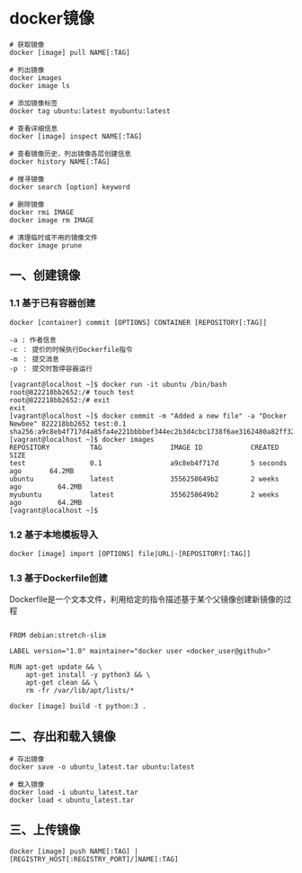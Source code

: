 # docker镜像

```
# 获取镜像
docker [image] pull NAME[:TAG]

# 列出镜像
docker images
docker image ls

# 添加镜像标签
docker tag ubuntu:latest myubuntu:latest

# 查看详细信息
docker [image] inspect NAME[:TAG]

# 查看镜像历史，列出镜像各层创建信息
docker history NAME[:TAG]

# 搜寻镜像
docker search [option] keyword

# 删除镜像
docker rmi IMAGE 
docker image rm IMAGE

# 清理临时或不用的镜像文件
docker image prune
```

## 一、创建镜像

### 1.1 基于已有容器创建

`docker [container] commit [OPTIONS] CONTAINER [REPOSITORY[:TAG]]`

```
-a : 作者信息
-c ： 提价的时候执行Dockerfile指令
-m ： 提交消息
-p ： 提交时暂停容器运行
```

```
[vagrant@localhost ~]$ docker run -it ubuntu /bin/bash
root@822218bb2652:/# touch test
root@822218bb2652:/# exit
exit
[vagrant@localhost ~]$ docker commit -m "Added a new file" -a "Docker Newbee" 822218bb2652 test:0.1
sha256:a9c8eb4f717d4a85fa4e221bbbbef344ec2b3d4cbc1738f6ae3162480a82ff32
[vagrant@localhost ~]$ docker images
REPOSITORY          TAG                 IMAGE ID            CREATED             SIZE
test                0.1                 a9c8eb4f717d        5 seconds ago       64.2MB
ubuntu              latest              3556258649b2        2 weeks ago         64.2MB
myubuntu            latest              3556258649b2        2 weeks ago         64.2MB
[vagrant@localhost ~]$
```

### 1.2 基于本地模板导入

`docker [image] import [OPTIONS] file|URL|-[REPOSITORY[:TAG]]`

### 1.3 基于Dockerfile创建

Dockerfile是一个文本文件，利用给定的指令描述基于某个父镜像创建新镜像的过程

```

FROM debian:stretch-slim

LABEL version="1.0" maintainer="docker user <docker_user@github>"

RUN apt-get update && \
    apt-get install -y python3 && \
    apt-get clean && \
    rm -fr /var/lib/apt/lists/*
```

`docker [image] build -t python:3 .`

## 二、存出和载入镜像

```
# 存出镜像
docker save -o ubuntu_latest.tar ubuntu:latest

# 载入镜像
docker load -i ubuntu_latest.tar
docker load < ubuntu_latest.tar
```

## 三、上传镜像

`docker [image] push NAME[:TAG] | [REGISTRY_HOST[:REGISTRY_PORT]/]NAME[:TAG]`


